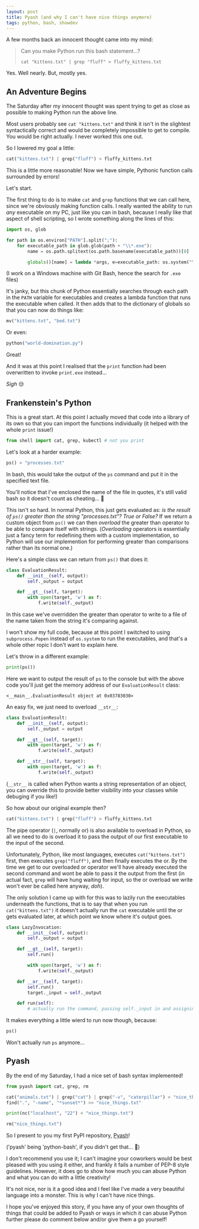 ```yaml
---
layout: post
title: Pyash (and why I can't have nice things anymore)
tags: python, bash, showdev
---
```


A few months back an innocent thought came into my mind:

> Can you make Python run this bash statement...?
>
> `cat "kittens.txt" | grep "fluff" > fluffy_kittens.txt`

Yes. Well nearly. But, mostly yes.

## An Adventure Begins
The Saturday after my innocent thought was spent trying to get as close as possible to making Python run the above line.

Most users probably see `cat "kittens.txt"` and think it isn't in the slightest syntactically correct and would be completely impossible to get to compile. You would be right actually. I never worked this one out.

So I lowered my goal a little:
```python
cat("kittens.txt") | grep("fluff") > fluffy_kittens.txt
```

This is a little more reasonable! Now we have simple, Pythonic function calls surrounded by errors!

Let's start.

The first thing to do is to make `cat` and `grep` functions that we can call here, since we're obviously making function calls. I really wanted the ability to run *any* executable on my PC, just like you can in bash, because I really like that aspect of shell scripting, so I wrote something along the lines of this:
```python
import os, glob

for path in os.environ["PATH"].split(";"):
    for executable_path in glob.glob(path + "\\*.exe"):
        name = os.path.splitext(os.path.basename(executable_path))[0]

        globals()[name] = lambda *args, e=executable_path: os.system("\"" + e + "\" " + " ".join(args))
```
(I work on a Windows machine with Git Bash, hence the search for `.exe` files)

It's janky, but this chunk of Python essentially searches through each path in the `PATH` variable for executables and creates a lambda function that runs the executable when called. It then adds that to the dictionary of globals so that you can now do things like:
```python
mv("kittens.txt", "bed.txt")
```
Or even:
```python
python("world-domination.py")
```
Great!

And it was at this point I realised that the `print` function had been overwritten to invoke `print.exe` instead...

*Sigh* :unamused:

## Frankenstein's Python
This is a great start. At this point I actually moved that code into a library of its own so that you can import the functions individually (it helped with the whole `print` issue!)
```python
from shell import cat, grep, kubectl # not you print
```

Let's look at a harder example:
```python
ps() > "processes.txt"
```
In bash, this would take the output of the `ps` command and put it in the specified text file.

You'll notice that I've enclosed the name of the file in quotes, it's still valid bash so it doesn't count as cheating... :eyes:

This isn't so hard. In normal Python, this just gets evaluated as: *is the result of `ps()` greater than the string "processes.txt"? True or False?* If we return a custom object from `ps()` we can then *overload* the greater than operator to be able to compare itself with strings. (*Overloading* operators is essentially just a fancy term for redefining them with a custom implementation, so Python will use our implemention for performing greater than comparisons rather than its normal one.)

Here's a simple class we can return from `ps()` that does it:
```python
class EvaluationResult:
    def __init__(self, output):
        self._output = output

    def __gt__(self, target):
        with open(target, 'w') as f:
            f.write(self._output)
```
In this case we've overridden the greater than operator to write to a file of the name taken from the string it's comparing against.

I won't show my full code, because at this point I switched to using `subprocess.Popen` instead of `os.system` to run the executables, and that's a whole other ropic I don't want to explain here.

Let's throw in a different example:
```python
print(ps())
```
Here we want to output the result of `ps` to the console but with the above code you'll just get the memory address of our `EvaluationResult` class:
```
<__main__.EvaluationResult object at 0x03783030>
```

An easy fix, we just need to overload `__str__`:
```python
class EvaluationResult:
    def __init__(self, output):
        self._output = output

    def __gt__(self, target):
        with open(target, 'w') as f:
            f.write(self._output)

    def __str__(self, target):
        with open(target, 'w') as f:
            f.write(self._output)
```
(`__str__` is called when Python wants a string representation of an object, you can override this to provide better visibility into your classes while debuging if you like!)

So how about our original example then?
```python
cat("kittens.txt") | grep("fluff") > fluffy_kittens.txt
```
The pipe operator (`|`, normally or) is also available to overload in Python, so all we need to do is overload it to pass the output of our first executable to the input of the second.

Unfortunately, Python, like most languages, executes `cat("kittens.txt")` first, then executes `grep("fluff")`, and then finally executes the or. By the time we get to our overloaded or operator we'll have already executed the second command and wont be able to pass it the output from the first (in actual fact, `grep` will have hung waiting for input, so the or overload we write won't ever be called here anyway, *doh*).

The only solution I came up with for this was to lazily run the executables underneath the functions, that is to say that when you run `cat("kittens.txt")` it doesn't actually run the `cat` executable until the or gets evaluated later, at which point we know where it's output goes.

```python
class LazyInvocation:
    def __init__(self, output):
        self._output = output

    def __gt__(self, target):
        self.run()

        with open(target, 'w') as f:
            f.write(self._output)

    def __or__(self, target):
        self.run()
        target._input = self._output

    def run(self):
        # actually run the command, passing self._input in and assigning self._output
```

It makes everything a little wierd to run now though, because:
```python
ps()
```
Won't actually run `ps` anymore...

## Pyash
By the end of my Saturday, I had a nice set of bash syntax implemented!
```python
from pyash import cat, grep, rm

cat("animals.txt") | grep("cat") | grep("-v", "caterpillar") > "nice_things.txt"
find(".", "-name", "*sunset*") >> "nice_things.txt"

print(nc("localhost", "22") < "nice_things.txt")

rm("nice_things.txt")
```

So I present to you my first PyPI repository, [Pyash](https://github.com/JamJar00/pyash)!

('pyash' being 'python-bash', if you didn't get that... :grimacing:)

I don't recommend you use it; I can't imagine your coworkers would be best pleased with you using it either, and frankly it fails a number of PEP-8 style guidelines. However, it does go to show how much you can abuse Python and what you can do with a little creativity!

It's not nice, nor is it a good idea and I feel like I've made a very beautiful language into a monster. This is why I can't have nice things.

I hope you've enjoyed this story, if you have any of your own thoughts of things that could be added to Pyash or ways in which it can abuse Python further please do comment below and/or give them a go yourself!
